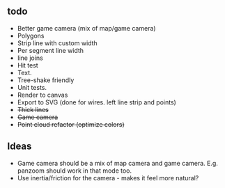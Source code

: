 ## todo

* Better game camera (mix of map/game camera)
* Polygons
* Strip line with custom width
* Per segment line width 
* line joins
* Hit test
* Text.
* Tree-shake friendly
* Unit tests.
* Render to canvas
* Export to SVG (done for wires. left line strip and points)
* ~~Thick lines~~
* ~~Game camera~~
* ~~Point cloud refactor (optimize colors)~~


## Ideas
* Game camera should be a mix of map camera and game camera. E.g. panzoom should work in that mode too.
* Use inertia/friction for the camera - makes it feel more natural?